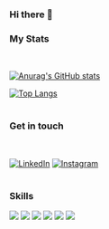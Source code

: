 ### Hi there 👋

### My Stats 
<br/>

[![Anurag's GitHub stats](https://github-readme-stats.vercel.app/api?username=codeverson&show_icons=true&theme=tokyonight)](https://github.com/anuraghazra/github-readme-stats)



[![Top Langs](https://github-readme-stats.vercel.app/api/top-langs/?username=codeverson&hide_progress=false&show_icons=true&theme=tokyonight)](https://github.com/anuraghazra/github-readme-stats)
#

### Get in touch
<br/>

[![LinkedIn](https://img.shields.io/badge/LinkedIn-0077B5?style=for-the-badge&logo=linkedin&logoColor=white/)](https://www.linkedin.com/in/everson-araujo-1285a726b/)
[![Instagram](https://img.shields.io/badge/Instagram-E4405F?style=for-the-badge&logo=instagram&logoColor=white/)](https://www.instagram.com/codeverson)

#
### Skills

![](https://img.shields.io/badge/JavaScript-F7DF1E?style=for-the-badge&logo=javascript&logoColor=black)
![](https://img.shields.io/badge/CSS3-1572B6?style=for-the-badge&logo=css3&logoColor=white)
![](https://img.shields.io/badge/React-20232A?style=for-the-badge&logo=react&logoColor=61DAFB)
![](https://img.shields.io/badge/Spark%20AR-FF5C83?style=for-the-badge&logo=SparkAR&logoColor=white)
![](https://img.shields.io/badge/HTML5-E34F26?style=for-the-badge&logo=html5&logoColor=white)
![](https://img.shields.io/badge/Java-ED8B00?style=for-the-badge&logo=openjdk&logoColor=white)





<!-- adicionar Github, ajustar linguagens e projetos

<!--
**codeverson/codeverson** is a ✨ _special_ ✨ repository because its `README.md` (this file) appears on your GitHub profile.

Here are some ideas to get you started:

- 🔭 I’m currently working on ...
- 🌱 I’m currently learning ...
- 👯 I’m looking to collaborate on ...
- 🤔 I’m looking for help with ...
- 💬 Ask me about ...
- 📫 How to reach me: ...
- 😄 Pronouns: ...
- ⚡ Fun fact: ...
--> 



